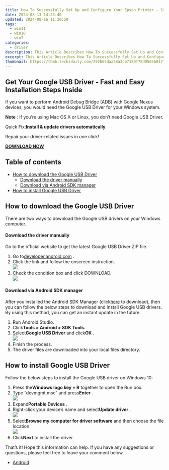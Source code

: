 ```yaml
---
title: How To Successfully Set Up and Configure Your Epson Printer - Step by Step Instructions
date: 2024-08-13 14:23:40
updated: 2024-08-16 11:20:50
tags:
  - win11
  - win10
  - win7
categories:
  - driver
description: This Article Describes How To Successfully Set Up and Configure Your Epson Printer - Step by Step Instructions
excerpt: This Article Describes How To Successfully Set Up and Configure Your Epson Printer - Step by Step Instructions
thumbnail: https://thmb.techidaily.com/292b65daa58a3cb7189f78d0565b817f09110724b35903d3b3e9b8eb64f84eb9.jpg
---
```


## Get Your Google USB Driver - Fast and Easy Installation Steps Inside

If you want to perform Android Debug Bridge (ADB) with Google Nexus devices, you would need the Google USB Driver for your Windows system.

**Note** : If you’re using Mac OS X or Linux, you don’t need Google USB Driver.

 Quick Fix:**Install & update drivers automatically**

 Repair your driver-related issues in one click!

[**DOWNLOAD NOW**](https://tools.techidaily.com/drivereasy/download/)

## Table of contents

* [How to download the Google USB Driver](https://tools.techidaily.com/drivereasy/download/)  
  * [Download the driver manually](https://tools.techidaily.com/drivereasy/download/)  
  * [Download via Android SDK manager](https://tools.techidaily.com/drivereasy/download/)
* [How to install Google USB Driver](https://tools.techidaily.com/drivereasy/download/)

## How to download the Google USB Driver

 There are two ways to download the Google USB drivers on your Windows computer.

#### Download the driver manually

Go to the official website to get the latest Google USB Driver ZIP file.

1. Go to[developer.android.com](https://developer.android.com/studio/run/win-usb) .
2. Click the link and follow the onscreen instruction.  
![](https://images.drivereasy.com/wp-content/uploads/2019/08/g.jpg)
3. Check the condition box and click DOWNLOAD.  
![](https://images.drivereasy.com/wp-content/uploads/2019/08/gg.jpg)

#### Download via Android SDK manager

 After you installed the Android SDK Manager (click[here](https://developer.android.com/studio/preview/) to download), then you can follow the below steps to download and install Google USB drivers. By using this method, you can get an instant update in the future.

1. Run Android Studio.
2. Click**Tools > Android > SDK Tools.**
3. Select**Google USB Driver** and click**OK** .  
![](https://images.drivereasy.com/wp-content/uploads/2019/08/sdk-manager-windows-usb_2x.png)
4. Finish the process.
5. The driver files are downloaded into your local files directory.

## How to install Google USB Driver

Follow the below steps to install the Google USB driver on Windows 10:

1. Press the**Windows logo key + R** together to open the Run box.
2. Type “devmgmt.msc” and press**Enter** .  
![](https://images.drivereasy.com/wp-content/uploads/2019/07/device-manager-2.jpg)
3. Expand**Portable Devices** .
4. Right-click your device’s name and select**Update driver** .  
![](https://images.drivereasy.com/wp-content/uploads/2019/08/usb1.jpg)
5. Select**Browse my computer for driver software** and then choose the file location.  
![](https://images.drivereasy.com/wp-content/uploads/2019/08/usb.jpg)
6. Click**Next** to install the driver.

 That’s it! Hope this information can help. If you have any suggestions or questions, please feel free to leave your comment below.

* [Android](https://tools.techidaily.com/drivereasy/download/)

<ins class="adsbygoogle"
     style="display:block"
     data-ad-format="autorelaxed"
     data-ad-client="ca-pub-7571918770474297"
     data-ad-slot="1223367746"></ins>



<ins class="adsbygoogle"
     style="display:block"
     data-ad-client="ca-pub-7571918770474297"
     data-ad-slot="8358498916"
     data-ad-format="auto"
     data-full-width-responsive="true"></ins>
